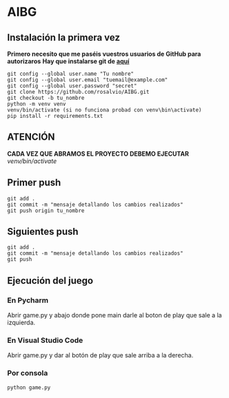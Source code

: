 # AIBG
## Instalación la primera vez
**Primero necesito que me paséis vuestros usuarios de GitHub para autorizaros**
**Hay que instalarse git de [aquí](https://git-scm.com/downloads)**
```console
git config --global user.name "Tu nombre"
git config --global user.email "tuemail@example.com"
git config --global user.password "secret"
git clone https://github.com/rosalvio/AIBG.git
git checkout -b tu_nombre
python -m venv venv
venv/bin/activate (si no funciona probad con venv\bin\activate)
pip install -r requirements.txt
```

## ATENCIÓN
**CADA VEZ QUE ABRAMOS EL PROYECTO DEBEMO EJECUTAR** *venv/bin/activate*

## Primer push
```console
git add .
git commit -m "mensaje detallando los cambios realizados"
git push origin tu_nombre
```

## Siguientes push
```console
git add .
git commit -m "mensaje detallando los cambios realizados"
git push
```

## Ejecución del juego
### En Pycharm
Abrir game.py y abajo donde pone main darle al boton de play que sale a la izquierda.

### En Visual Studio Code
Abrir game.py y dar al botón de play que sale arriba a la derecha.

### Por consola
```console
python game.py
```